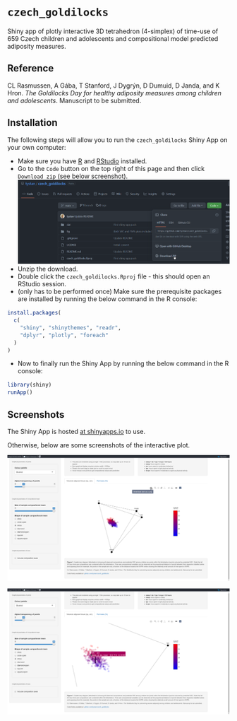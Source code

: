 # `czech_goldilocks`

Shiny app of plotly interactive 3D tetrahedron (4-simplex) of time-use of 659 Czech children and adolescents and compositional model predicted adiposity measures.

## Reference

CL Rasmussen, A Gába, T Stanford, J Dygrýn, D Dumuid, D Janda, and K Hron.
*The Goldilocks Day for healthy adiposity measures among children and adolescents*.
Manuscript to be submitted.


## Installation


The following steps will allow you to run the `czech_goldilocks` Shiny App on your own computer:

* Make sure you have [R](https://cran.r-project.org/) and [RStudio](https://www.rstudio.com/products/rstudio/download/) installed.
* Go to the `Code` button on the top right of this page and then click `Download zip` (see below screenshot).
![](fig/code-dl.png)
* Unzip the download.
* Double click the `czech_goldilocks.Rproj` file - this should open an RStudio session.
* (only has to be performed once) Make sure the prerequisite packages are installed by running the below command in the R console:
```r
install.packages(
  c(
    "shiny", "shinythemes", "readr", 
    "dplyr", "plotly", "foreach"
  )
)
```
* Now to finally run the Shiny App by running the below command in the R console:
```r
library(shiny)
runApp()
```



## Screenshots

The Shiny App is hosted [at shinyapps.io](https://tystan.shinyapps.io/czech_goldilocks/) to use.

Otherwise, below are some screenshots of the interactive plot.

![Screenshot of Shiny App #1](fig/screen1.png)

![Screenshot of Shiny App #2](fig/screen2.png)


